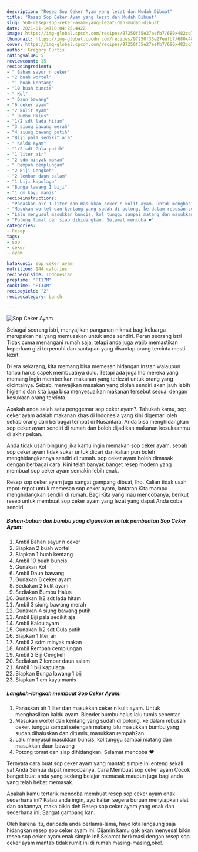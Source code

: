 ```yaml
---
description: "Resep Sop Ceker Ayam yang lezat dan Mudah Dibuat"
title: "Resep Sop Ceker Ayam yang lezat dan Mudah Dibuat"
slug: 560-resep-sop-ceker-ayam-yang-lezat-dan-mudah-dibuat
date: 2021-01-14T10:04:25.442Z
image: https://img-global.cpcdn.com/recipes/97250f35e27eefb7/680x482cq70/sop-ceker-ayam-foto-resep-utama.jpg
thumbnail: https://img-global.cpcdn.com/recipes/97250f35e27eefb7/680x482cq70/sop-ceker-ayam-foto-resep-utama.jpg
cover: https://img-global.cpcdn.com/recipes/97250f35e27eefb7/680x482cq70/sop-ceker-ayam-foto-resep-utama.jpg
author: Gregory Curtis
ratingvalue: 5
reviewcount: 15
recipeingredient:
- " Bahan sayur n ceker"
- "2 buah wortel"
- "1 buah kentang"
- "10 buah buncis"
- " Kol"
- " Daun bawang"
- "6 ceker ayam"
- "2 kulit ayam"
- " Bumbu Halus"
- "1/2 sdt lada hitam"
- "3 siung bawang merah"
- "4 siung bawang putih"
- "Biji pala sedikit aja"
- " Kaldu ayam"
- "1/2 sdt Gula putih"
- "1 liter air"
- "2 sdm minyak makan"
- " Rempah cemplungan"
- "2 Biji Cengkeh"
- "2 lembar daun salam"
- "1 biji kapulaga"
- "Bunga lawang 1 biji"
- "1 cm kayu manis"
recipeinstructions:
- "Panaskan air 1 liter dan masukkan ceker n kulit ayam. Untuk menghasilkan kaldu ayam. Blender bumbu halus lalu tumis sebentar"
- "Masukan wortel dan kentang yang sudah di potong, ke dalam rebusan ceker. tunggu sampai setengah matang lalu masukkan bumbu yang sudah dihaluskan dan ditumis, masukkan rempah2an"
- "Lalu menyusul masukkan buncis, kol tunggu sampai matang dan masukkan daun bawang"
- "Potong tomat dan siap dihidangkan. Selamat mencoba ❤"
categories:
- Resep
tags:
- sop
- ceker
- ayam

katakunci: sop ceker ayam 
nutrition: 144 calories
recipecuisine: Indonesian
preptime: "PT17M"
cooktime: "PT34M"
recipeyield: "2"
recipecategory: Lunch

---
```



![Sop Ceker Ayam](https://img-global.cpcdn.com/recipes/97250f35e27eefb7/680x482cq70/sop-ceker-ayam-foto-resep-utama.jpg)

Sebagai seorang istri, menyajikan panganan nikmat bagi keluarga merupakan hal yang memuaskan untuk anda sendiri. Peran seorang istri Tidak cuma menangani rumah saja, tetapi anda juga wajib memastikan keperluan gizi terpenuhi dan santapan yang disantap orang tercinta mesti lezat.

Di era  sekarang, kita memang bisa memesan hidangan instan walaupun tanpa harus capek membuatnya dulu. Tetapi ada juga lho mereka yang memang ingin memberikan makanan yang terlezat untuk orang yang dicintainya. Sebab, menyajikan masakan yang diolah sendiri akan jauh lebih higienis dan kita juga bisa menyesuaikan makanan tersebut sesuai dengan kesukaan orang tercinta. 



Apakah anda salah satu penggemar sop ceker ayam?. Tahukah kamu, sop ceker ayam adalah makanan khas di Indonesia yang kini digemari oleh setiap orang dari berbagai tempat di Nusantara. Anda bisa menghidangkan sop ceker ayam sendiri di rumah dan boleh dijadikan makanan kesukaanmu di akhir pekan.

Anda tidak usah bingung jika kamu ingin memakan sop ceker ayam, sebab sop ceker ayam tidak sukar untuk dicari dan kalian pun boleh menghidangkannya sendiri di rumah. sop ceker ayam boleh dimasak dengan berbagai cara. Kini telah banyak banget resep modern yang membuat sop ceker ayam semakin lebih enak.

Resep sop ceker ayam juga sangat gampang dibuat, lho. Kalian tidak usah repot-repot untuk memesan sop ceker ayam, lantaran Kita mampu menghidangkan sendiri di rumah. Bagi Kita yang mau mencobanya, berikut resep untuk membuat sop ceker ayam yang lezat yang dapat Anda coba sendiri.

<!--inarticleads1-->

##### Bahan-bahan dan bumbu yang digunakan untuk pembuatan Sop Ceker Ayam:

1. Ambil  Bahan sayur n ceker
1. Siapkan 2 buah wortel
1. Siapkan 1 buah kentang
1. Ambil 10 buah buncis
1. Gunakan  Kol
1. Ambil  Daun bawang
1. Gunakan 6 ceker ayam
1. Sediakan 2 kulit ayam
1. Sediakan  Bumbu Halus
1. Gunakan 1/2 sdt lada hitam
1. Ambil 3 siung bawang merah
1. Gunakan 4 siung bawang putih
1. Ambil Biji pala sedikit aja
1. Ambil  Kaldu ayam
1. Gunakan 1/2 sdt Gula putih
1. Siapkan 1 liter air
1. Ambil 2 sdm minyak makan
1. Ambil  Rempah cemplungan
1. Ambil 2 Biji Cengkeh
1. Sediakan 2 lembar daun salam
1. Ambil 1 biji kapulaga
1. Siapkan Bunga lawang 1 biji
1. Siapkan 1 cm kayu manis




<!--inarticleads2-->

##### Langkah-langkah membuat Sop Ceker Ayam:

1. Panaskan air 1 liter dan masukkan ceker n kulit ayam. Untuk menghasilkan kaldu ayam. Blender bumbu halus lalu tumis sebentar
1. Masukan wortel dan kentang yang sudah di potong, ke dalam rebusan ceker. tunggu sampai setengah matang lalu masukkan bumbu yang sudah dihaluskan dan ditumis, masukkan rempah2an
1. Lalu menyusul masukkan buncis, kol tunggu sampai matang dan masukkan daun bawang
1. Potong tomat dan siap dihidangkan. Selamat mencoba ❤




Ternyata cara buat sop ceker ayam yang mantab simple ini enteng sekali ya! Anda Semua dapat mencobanya. Cara Membuat sop ceker ayam Cocok banget buat anda yang sedang belajar memasak maupun juga bagi anda yang telah hebat memasak.

Apakah kamu tertarik mencoba membuat resep sop ceker ayam enak sederhana ini? Kalau anda ingin, ayo kalian segera buruan menyiapkan alat dan bahannya, maka bikin deh Resep sop ceker ayam yang enak dan sederhana ini. Sangat gampang kan. 

Oleh karena itu, daripada anda berlama-lama, hayo kita langsung saja hidangkan resep sop ceker ayam ini. Dijamin kamu gak akan menyesal bikin resep sop ceker ayam enak simple ini! Selamat berkreasi dengan resep sop ceker ayam mantab tidak rumit ini di rumah masing-masing,oke!.

